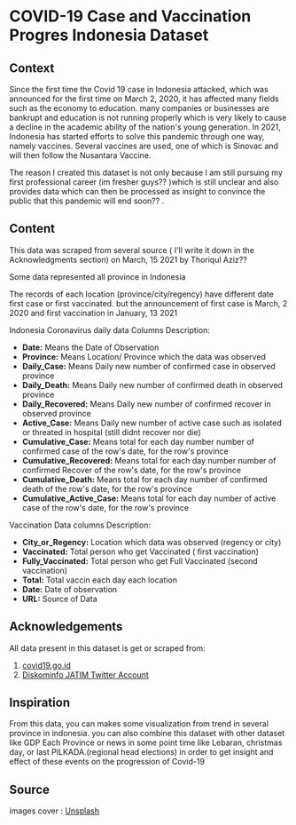 # COVID-19 Case and Vaccination Progres Indonesia Dataset

## Context

Since the first time the Covid 19 case in Indonesia attacked, which was announced for the first time on March 2, 2020, it has affected many fields such as the economy to education. many companies or businesses are bankrupt and education is not running properly which is very likely to cause a decline in the academic ability of the nation's young generation. In 2021, Indonesia has started efforts to solve this pandemic through one way, namely vaccines. Several vaccines are used, one of which is Sinovac and will then follow the Nusantara Vaccine.

The reason I created this dataset is not only because I am still pursuing my first professional career (im fresher guys?? )which is still unclear and also provides data which can then be processed as insight to convince the public that this pandemic will end soon?? .


## Content

This data was scraped from several source ( I'll write it down in the Acknowledgments section) on March, 15 2021 by Thoriqul Aziz?? 

Some data represented all province in Indonesia

The records of each location (province/city/regency) have different date first case or first vaccinated. but the announcement of first case is March, 2 2020 and first vaccination in January, 13 2021

Indonesia Coronavirus daily data Columns Description:
- **Date:** Means the Date of Observation
- **Province:** Means Location/ Province which the data was observed
- **Daily_Case:** Means Daily new number of confirmed case in observed province
- **Daily_Death:** Means Daily new number of confirmed death in observed province
- **Daily_Recovered:** Means Daily new number of confirmed recover in observed province
- **Active_Case:** Means Daily new number of active case such as isolated or threated in hospital (still didnt recover nor die)
- **Cumulative_Case:** Means total for each day number number of confirmed case of the row's date, for the row's province
- **Cumulative_Recovered:** Means total for each day number number of confirmed Recover of the row's date, for the row's province
- **Cumulative_Death:** Means total for each day  number of confirmed death of the row's date, for the row's province
- **Cumulative_Active_Case:** Means total for each day number of active case of the row's date, for the row's province

Vaccination Data columns Description:
- **City_or_Regency:** Location which data was observed (regency or city)
- **Vaccinated:** Total person who get Vaccinated ( first vaccination)
- **Fully_Vaccinated:** Total person who get Full Vaccinated (second vaccination)
- **Total:** Total vaccin each day each location
- **Date:** Date of observation
- **URL:** Source of Data

## Acknowledgements

All data present in this dataset is get or scraped from:
1. [covid19.go.id](https://covid19.go.id/peta-sebaran)
2. [Diskominfo JATIM Twitter Account](https://twitter.com/KominfoJatim)


## Inspiration

From this data, you can makes some visualization from trend in several province in indonesia.
you can also combine this dataset with  other dataset like GDP Each Province or news in some point time like Lebaran, christmas day, or last PILKADA.(regional head elections) in order to get insight and effect of these events on the progression of Covid-19 

## Source
images cover : [Unsplash](https://unsplash.com/photos/_ts3NfjvaXo?utm_source=unsplash&utm_medium=referral&utm_content=creditShareLink)
